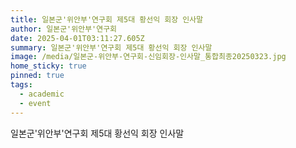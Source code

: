 ```yaml
---
title: 일본군'위안부'연구회 제5대 황선익 회장 인사말
author: 일본군'위안부'연구회
date: 2025-04-01T03:11:27.605Z
summary: 일본군'위안부'연구회 제5대 황선익 회장 인사말
image: /media/일본군-위안부-연구회-신임회장-인사말_통합최종20250323.jpg
home_sticky: true
pinned: true
tags:
  - academic
  - event
---
```

일본군'위안부'연구회 제5대 황선익 회장 인사말